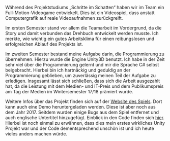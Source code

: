 Während des Projektstudiums „Schritte im Schatten“ haben wir im Team ein Full-Motion-Videogame entwickelt. 
Dies ist ein Videospiel, dass anstatt Computergrafik auf reale Videoaufnahmen zurückgreift.

Im ersten Semester stand vor allem die Teamarbeit im Vordergrund, da die Story und damit verbunden das Drehbuch entwickelt werden musste. 
Ich merkte, wie wichtig ein gutes Arbeitsklima für einen reibungslosen und erfolgreichen Ablauf des Projekts ist.

Im zweiten Semester bestand meine Aufgabe darin, die Programmierung zu übernehmen. Hierzu wurde die Engine Unity3D benutzt. 
Ich habe in der Zeit sehr viel über die Programmierung gelernt und mir die Sprache C# selbst beigebracht. 
Hierbei bin ich hartnäckig und geduldig an der Programmierung geblieben, um zuverlässig meinen Teil der Aufgabe zu erledigen.
Insgesamt lässt sich schließen, dass sich die Arbeit ausgezahlt hat, da die Leistung mit dem Medien- und IT-Preis und dem Publikumspreis am Tag der Medien im Wintersemester 17/18 prämiert wurde.

Weitere Infos über das Projekt finden sich auf der [Website des Spiels](https://schritte-im-schatten.de/). Dort kann auch eine Demo heruntergeladen werden.
Diese ist aber noch aus dem Jahr 2017. Seitdem wurden einige Bugs aus dem Spiel entfernet und auch englische Untertitel hinzugefügt. 
Einblick in den Code finden sich [hier](https://github.com/P34nut/Schritte-im-Schatten/). 
Hierbei ist noch einmal zu erwähnen, dass dies mein erstes wirkliches Unity Projekt war und der Code dementsprechend unschön ist und ich heute vieles anders machen würde. 
